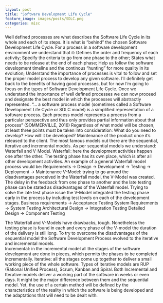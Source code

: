 ```yaml
---
layout: post
title: "Software Development Life Cycle"
feature_image: images/posts/SDLC.png
categories: misc
---
```


Well defined processes are what describes the Software Life Cycle in its whole and each of its steps. It is what is “behind” the chosen Software Development Life Cycle. For a process in a software development environment we understand that it:
Defines the order and frequency of each activity; 
Specify the criteria to go from one phase to the other; 
States what needs to be release at the end of each phase; 
Help us follow the software development timeline and the continous “hunting” for more quality in its evolution; 
Understand the importance of processes is vital to follow and set the proper model process to develop any given software. I’ll definitely get back to the benefits of having good processes, but for now I’m going to focus on the types of Software Development Life Cycle. Once we understand the importance of well defined processes we can now proceed and designate the best model in which the processes will abstractly represented.
“… a software process model (sometimes called a Software Development Life Cycle or SDLC model) is a simplified representation of a software process. Each process model represents a process from a particular perspective and thus only provides partial information about that process” (SOMMERVILLE, 2016)
Regardless of what model will be chosen, at least three points must be taken into consideration: 
What do you need to develop?
How will it be developed?
Maintenance of the product once it’s released to the client. 
The most famous models out there are the sequential, iterative and incremental models. As per sequential models we understand: Waterfall and V-Model. 
Waterfall: here the development activities happen one after the other. The testing phase has its own place, which is after all other development activities. An example of a general Waterfall model process would be:
Requirements -> Design ->  Development -> Testing -> Deployment -> Maintenance 
V-Model: trying to go around the disadvantages perceived in the Waterfall model, the V-Model was created. The delay in the feedback from one phase to another and the late testing phase can be stated as disadvantages of the Waterfall model. Trying to solve the late test phase issue the V-Model integrated the testing phase early in the process by including test levels on each of the development stages. 
Business requirements ->  Acceptance Testing
System Requirements -> System Testing
Architectural Design -> Integration Testing
Detailed Design -> Component Testing

The Waterfall and V-Models have drawbacks, tough. Nonetheless the testing phase is found in each and every phase of the V-model the duration of the delivery is still long. To try to overcome the disadvantages of the sequential model the Software Development Process evolved to the iterative and incremental models.   
Incremental: in the incremental model all the stages of the software development are done in pieces, which permits the phases to be completed incrementally.
Iterative: all the stages come up together to deliver a small working piece of the whole software. Types of iterative models are RUP (Rational Unified Process), Scrum, Kanban and Spiral.
Both Incremental and Iterative models deliver a working part of the software in weeks or even days. It might be the major difference between them and the sequential model.
Yet, the use of a certain method will be defined by the characteristics of the reality in which the software is being developed and the adaptations that will need to be dealt with. 
